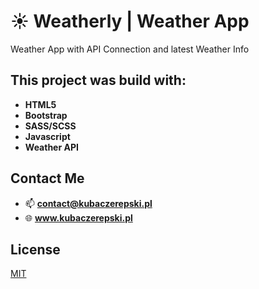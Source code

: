 # :sunny: Weatherly | Weather App
Weather App with API Connection and latest Weather Info

## This project was build with:
- **HTML5**
- **Bootstrap**
- **SASS/SCSS**
- **Javascript**
- **Weather API**

## Contact Me
- 📫 **contact@kubaczerepski.pl**
- 🌐 **www.kubaczerepski.pl**
## License
[MIT](https://choosealicense.com/licenses/mit/)
